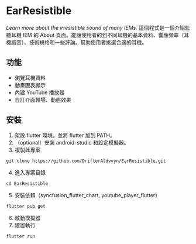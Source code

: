 # EarResistible

*Learn more about the irresistible sound of many IEMs.*
這個程式是一個介紹監聽耳機 IEM 的 About 頁面。能讓使用者的到不同耳機的基本資料、響應頻率（耳機調音）、技術規格和一些評論。幫助使用者挑選合適的耳機。

## 功能

- 瀏覽耳機資料
- 動畫圖表顯示
- 內建 YouTube 播放器
- 自訂介面轉場、動態效果

## 安裝

1. 架設 flutter 環境，並將 flutter 加到 PATH。
2. （optional）安裝 android-studio 和設定模擬器。
3. 複製此專案

```
git clone https://github.com/DrifterAldvvyn/EarResistible.git
```

4. 進入專案目錄 

```
cd EarResistible
```

5. 安裝依賴（syncfusion_flutter_chart, youtube_player_flutter）

```
flutter pub get
```

6. 啟動模擬器
7. 建置執行

```
flutter run
```
